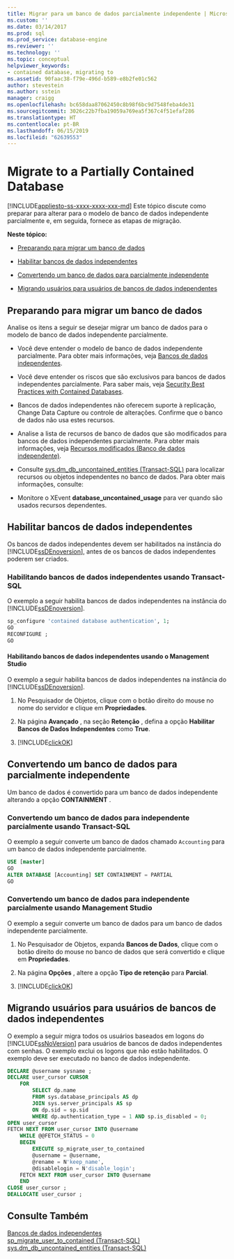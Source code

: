 ```yaml
---
title: Migrar para um banco de dados parcialmente independente | Microsoft Docs
ms.custom: ''
ms.date: 03/14/2017
ms.prod: sql
ms.prod_service: database-engine
ms.reviewer: ''
ms.technology: ''
ms.topic: conceptual
helpviewer_keywords:
- contained database, migrating to
ms.assetid: 90faac38-f79e-496d-b589-e8b2fe01c562
author: stevestein
ms.author: sstein
manager: craigg
ms.openlocfilehash: bc658daa87062450c8b98f6bc9d7548feba4de31
ms.sourcegitcommit: 3026c22b7fba19059a769ea5f367c4f51efaf286
ms.translationtype: HT
ms.contentlocale: pt-BR
ms.lasthandoff: 06/15/2019
ms.locfileid: "62639553"
---
```

# <a name="migrate-to-a-partially-contained-database"></a>Migrate to a Partially Contained Database
[!INCLUDE[appliesto-ss-xxxx-xxxx-xxx-md](../../includes/appliesto-ss-xxxx-xxxx-xxx-md.md)]
  Este tópico discute como preparar para alterar para o modelo de banco de dados independente parcialmente e, em seguida, fornece as etapas de migração.  
  
 **Neste tópico:**  
  
-   [Preparando para migrar um banco de dados](#prepare)  
  
-   [Habilitar bancos de dados independentes](#enable)  
  
-   [Convertendo um banco de dados para parcialmente independente](#convert)  
  
-   [Migrando usuários para usuários de bancos de dados independentes](#users)  
  
##  <a name="prepare"></a> Preparando para migrar um banco de dados  
 Analise os itens a seguir se desejar migrar um banco de dados para o modelo de banco de dados independente parcialmente.  
  
-   Você deve entender o modelo de banco de dados independente parcialmente. Para obter mais informações, veja [Bancos de dados independentes](../../relational-databases/databases/contained-databases.md).  
  
-   Você deve entender os riscos que são exclusivos para bancos de dados independentes parcialmente. Para saber mais, veja [Security Best Practices with Contained Databases](../../relational-databases/databases/security-best-practices-with-contained-databases.md).  
  
-   Bancos de dados independentes não oferecem suporte à replicação, Change Data Capture ou controle de alterações. Confirme que o banco de dados não usa estes recursos.  
  
-   Analise a lista de recursos de banco de dados que são modificados para bancos de dados independentes parcialmente. Para obter mais informações, veja [Recursos modificados &#40;Banco de dados independente&#41;](../../relational-databases/databases/modified-features-contained-database.md).  
  
-   Consulte [sys.dm_db_uncontained_entities &#40;Transact-SQL&#41;](../../relational-databases/system-dynamic-management-views/sys-dm-db-uncontained-entities-transact-sql.md) para localizar recursos ou objetos independentes no banco de dados. Para obter mais informações, consulte:  
  
-   Monitore o XEvent **database_uncontained_usage** para ver quando são usados recursos dependentes.  
  
##  <a name="enable"></a> Habilitar bancos de dados independentes  
 Os bancos de dados independentes devem ser habilitados na instância do [!INCLUDE[ssDEnoversion](../../includes/ssdenoversion-md.md)], antes de os bancos de dados independentes poderem ser criados.  
  
### <a name="enabling-contained-databases-using-transact-sql"></a>Habilitando bancos de dados independentes usando Transact-SQL  
 O exemplo a seguir habilita bancos de dados independentes na instância do [!INCLUDE[ssDEnoversion](../../includes/ssdenoversion-md.md)].  
  
```sql  
sp_configure 'contained database authentication', 1;  
GO  
RECONFIGURE ;  
GO  
```  
  
#### <a name="enabling-contained-databases-using-management-studio"></a>Habilitando bancos de dados independentes usando o Management Studio  
 O exemplo a seguir habilita bancos de dados independentes na instância do [!INCLUDE[ssDEnoversion](../../includes/ssdenoversion-md.md)].  
  
1.  No Pesquisador de Objetos, clique com o botão direito do mouse no nome do servidor e clique em **Propriedades**.  
  
2.  Na página **Avançado** , na seção **Retenção** , defina a opção **Habilitar Bancos de Dados Independentes** como **True**.  
  
3.  [!INCLUDE[clickOK](../../includes/clickok-md.md)]  
  
##  <a name="convert"></a> Convertendo um banco de dados para parcialmente independente  
 Um banco de dados é convertido para um banco de dados independente alterando a opção **CONTAINMENT** .  
  
### <a name="converting-a-database-to-partially-contained-using-transact-sql"></a>Convertendo um banco de dados para independente parcialmente usando Transact-SQL  
 O exemplo a seguir converte um banco de dados chamado `Accounting` para um banco de dados independente parcialmente.  
  
```sql  
USE [master]  
GO  
ALTER DATABASE [Accounting] SET CONTAINMENT = PARTIAL  
GO  
```  
  
### <a name="converting-a-database-to-partially-contained-using-management-studio"></a>Convertendo um banco de dados para independente parcialmente usando Management Studio  
 O exemplo a seguir converte um banco de dados para um banco de dados independente parcialmente.  
  
1.  No Pesquisador de Objetos, expanda **Bancos de Dados**, clique com o botão direito do mouse no banco de dados que será convertido e clique em **Propriedades**.  
  
2.  Na página **Opções** , altere a opção **Tipo de retenção** para **Parcial**.  
  
3.  [!INCLUDE[clickOK](../../includes/clickok-md.md)]  
  
##  <a name="users"></a> Migrando usuários para usuários de bancos de dados independentes  
 O exemplo a seguir migra todos os usuários baseados em logons do [!INCLUDE[ssNoVersion](../../includes/ssnoversion-md.md)] para usuários de bancos de dados independentes com senhas. O exemplo exclui os logons que não estão habilitados. O exemplo deve ser executado no banco de dados independente.  
  
```sql  
DECLARE @username sysname ;  
DECLARE user_cursor CURSOR  
    FOR   
        SELECT dp.name   
        FROM sys.database_principals AS dp  
        JOIN sys.server_principals AS sp   
        ON dp.sid = sp.sid  
        WHERE dp.authentication_type = 1 AND sp.is_disabled = 0;  
OPEN user_cursor  
FETCH NEXT FROM user_cursor INTO @username  
    WHILE @@FETCH_STATUS = 0  
    BEGIN  
        EXECUTE sp_migrate_user_to_contained   
        @username = @username,  
        @rename = N'keep_name',  
        @disablelogin = N'disable_login';  
    FETCH NEXT FROM user_cursor INTO @username  
    END  
CLOSE user_cursor ;  
DEALLOCATE user_cursor ;  
```  
  
## <a name="see-also"></a>Consulte Também  
 [Bancos de dados independentes](../../relational-databases/databases/contained-databases.md)   
 [sp_migrate_user_to_contained &#40;Transact-SQL&#41;](../../relational-databases/system-stored-procedures/sp-migrate-user-to-contained-transact-sql.md)   
 [sys.dm_db_uncontained_entities &#40;Transact-SQL&#41;](../../relational-databases/system-dynamic-management-views/sys-dm-db-uncontained-entities-transact-sql.md)  
  
  

